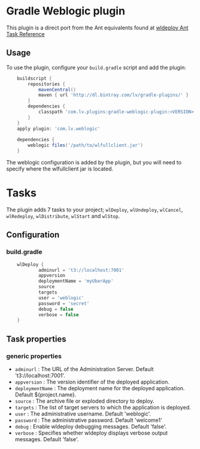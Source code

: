 # Gradle Weblogic plugin

This plugin is a direct port from the Ant equivalents found at [wldeploy Ant Task Reference](http://docs.oracle.com/cd/E13222_01/wls/docs92/programming/wldeploy.html)


## Usage

To use the plugin, configure your `build.gradle` script and add the plugin:
```groovy
    buildscript {
        repositories {
            mavenCentral()
            maven { url 'http://dl.bintray.com/lv/gradle-plugins/' }
        }
        dependencies {
            classpath 'com.lv.plugins:gradle-weblogic-plugin:<VERSION>'
        }
    }
    apply plugin: 'com.lv.weblogic'
    
    dependencies {
        weblogic files('/path/to/wlfullclient.jar')
    }
```
The weblogic configuration is added by the plugin, but you will need to specify where the wlfullclient jar is located.


# Tasks
The plugin adds 7 tasks to your project; `wlDeploy`, `wlUndeploy`, `wlCancel`, `wlRedeploy`, `wlDistribute`, `wlStart` and `wlStop`.

## Configuration

### build.gradle
```groovy
    wlDeploy {
            adminurl = 't3://localhost:7001'
            appversion
            deploymentName = 'myUberApp'
            source
            targets
            user = 'weblogic'
            password = 'secret'
            debug = false
            verbose = false
    }
```

## Task properties
### generic properties

* `adminurl` : The URL of the Administration Server. Default 't3://localhost:7001'.
* `appversion` : The version identifier of the deployed application.
* `deploymentName` : The deployment name for the deployed application. Default ${project.name}.
* `source` : The archive file or exploded directory to deploy.
* `targets` : The list of target servers to which the application is deployed.
* `user` : The administrative username. Default 'weblogic'.
* `password` : The administrative password. Default 'welcome1'
* `debug` : Enable wldeploy debugging messages. Default 'false'.
* `verbose` : Specifies whether wldeploy displays verbose output messages. Default 'false'. 
